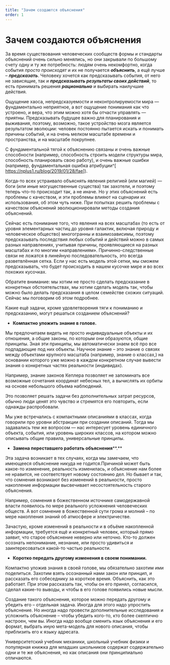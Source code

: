 ```yaml
---
title: "Зачем создаются объяснения"
order: 1
---
```


# Зачем создаются объяснения

За время существования человеческих сообществ формы и стандарты объяснений очень сильно менялись, но они закрывали по большому счету одну и ту же потребность: людям очень некомфортно, когда события *просто происходят* и их не получается ***объяснить***, а ещё лучше – ***предсказать***. Человеку хочется как предсказывать события, от него не зависящие, так и ***предсказывать результаты своих действий***, то есть принимать решения ***рационально*** и выбирать наилучшие действия.

Ощущение хаоса, непредсказуемости и неконтролируемости мира — фундаментально неприятное, а вот ощущение понимания как что устроено, и вера, что этим можно хотя бы отчасти управлять — приятны. Предсказывать будущее важно для планирования и выживания, поэтому, возможно, такое устройство мозга является результатом эволюции: человек постоянно пытается искать и понимать причины событий, и на очень мелком масштабе времени и пространства, и на масштабе покрупнее.

С фундаментальной тягой к объяснению связаны и очень важные способности (например, способность строить модели структуры мира, способность планировать свою работу), и очень важные ошибки (например, фундаментальная ошибка атрибуции^[ <https://nplus1.ru/blog/2019/01/28/fae>]).

Когда-то всех устраивало объяснять явления религией (или магией) — боги (или иные могущественные существа) так захотели, и поэтому теперь что-то происходит так, а не иначе. Но у этих объяснений есть проблемы с качеством, и эти проблемы влияют на сценарии их использования, об этом чуть ниже. При попытках решить проблемы с качеством объяснений эволюционировали методы создания объяснений.

Сейчас есть понимание того, что явления на всех масштабах (то есть от уровня элементарных частиц до уровня галактик, включая природу и человеческое общество) многогранны и взаимозависимы, поэтому предсказывать последствия любых событий и действий можно в самых разных направлениях, учитывая причины, проявляющиеся на разных масштабах и по многим «направлениям». Причинно-следственные связи не ложатся в линейную последовательность, это всегда разветвлённая сетка. Если у нас есть модель этой сетки, мы сможем предсказывать, что будет происходить в нашем кусочке мире и во всех похожих кусочках.

Обратите внимание: мы хотим не просто сделать предсказание в конкретных обстоятельствах, мы хотим сделать модель так, чтобы можно было делать предсказания в целом семействе схожих ситуаций. Сейчас мы поговорим об этом подробнее.

Какие ещё задачи, кроме удовлетворения тяги к пониманию и предсказанию, могут решаться созданием объяснений?

* **Компактно уложить знание в голове.**

Мы предпочитаем видеть не просто индивидуальные объекты и их отношения, а общие законы, по которым они образуются, общие принципы. Зная эти принципы, мы автоматически знаем всё про все подпадающие под них объекты. Научное знание – это знание о связях между объектами крупного масштаба (например, знание о классах,) на основании которого уже можно в каждом конкретном случае вывести знания о конкретных частях реальности (индивидах).

Например, знание законов Кеплера позволяет не запоминать все возможные сочетания координат небесных тел, а вычислять их орбиты на основе небольшого объема наблюдений.

Это позволяет решать задачи без дополнительных затрат ресурсов, обычно люди ценят это чувство и стремятся его повторить, если однажды распробовали.

Мы уже встречались с компактными описаниями в классах, когда говорили про уровни абстракции при создании описаний. Тогда мы задавались тем же вопросом — нас интересует уровень единичного объекта, события, или уровень широких классов, на котором можно описывать общие правила, универсальные принципы.

* **Замена переставшего работать объяснения****.**

Эта задача возникает в тех случаях, когда мы замечаем, что имеющееся объяснение никуда не годится.Причиной может быть какое-то изменение, реальность изменилась, и объяснение нам более не нравится, не соответствует новому состоянию дел. Но бывает и так, что сомнения возникают без изменений в реальности, просто накопление информации высвечивает несостоятельность старого объяснения.

Например, сомнения в божественном источнике самодержавной власти появилось по мере реального усложнения человеческих обществ. А вот сомнение в божественной сути грома и молний – по мере накопления знаний об атмосфере и электричестве.

Зачастую, кроме изменений в реальности и в объёме накопленной информации, требуется ещё и конкретный человек, который прямо заявит, что старое объяснение неверно или неточно. Кто-то должен осознать непонимание, незнание, или просто удивиться и заинтересоваться какой-то частью реальности.

* **Коротко передать другому изменения в своем понимании.**

Компактно уложив знания в своей голове, мы обязательно захотим ими поделиться. Захотим взять осознанный нами закон или принцип, и рассказать его собеседнику за короткое время. Объяснить, как это работает. При этом рассказать так, чтобы он его принял, согласился, сделал какие-то выводы, и чтобы в его голове появились новые мысли.

Создание такого объяснения, которое можно передать другому и убедить его – отдельная задача. Иногда для этого надо упростить объяснение. Но иногда надо провести дополнительные исследования и усложнить объяснение – чтобы убедить кого-то, кто более скептично настроен, чем вы. Иногда надо вообще сменить язык объяснения и его формат, выбрать иную мета-модель для нового описания, чтобы приблизить его к языку адресата.

Университетский учебник механики, школьный учебник физики и популярная книжка для младших школьников содержат содержательно одни и те же объяснения, но как описания они принципиально отличаются.
